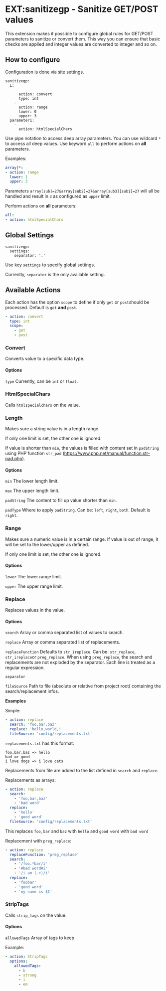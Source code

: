 # EXT:sanitizegp - Sanitize GET/POST values

This extension makes it possible to configure global rules for GET/POST parameters to sanitize or convert them.
This way you can ensure that basic checks are applied and integer values are converted to integer and so on.

## How to configure

Configuration is done via site settings.

```
sanitizegp:
  L:
    -
      action: convert
      type: int
    -
      action: range
      lower: 0
      upper: 3
  parameter1:
    -
      action: htmlSpecialChars
```

Use pipe notation to access deep array parameters.
You can use wildcard `*` to access all deep values.
Use keyword `all` to perform actions on **all** parameters.

Examples:
```yaml
array|*:
- action: range
  lower: 1
  upper: 3
```
Parameters `array[sub]=27&array[sub2]=27&array[sub3][sub1]=27` will all be handled and result in `3` as configured as `upper` limit.


Perform actions on **all** parameters:
```yaml
all:
- action: htmlSpecialChars
```

## Global Settings

```
sanitizegp:
  settings:
    separator: '.'
```

Use key `settings` to specify global settings.

Currently, `separator` is the only available setting.


## Available Actions

Each action has the option `scope` to define if only `get` or `post`should be processed.
Default is `get` **and** `post`.

```yaml
- action: convert
  type: int
  scope:
    - get
    - post
```

### Convert

Converts value to a specific data type.

#### Options

`type` Currently, can be `int` or `float`.

### HtmlSpecialChars

Calls `htmlspecialchars` on the value.

### Length

Makes sure a string value is in a length range.

If only one limit is set, the other one is ignored.

If value is shorter than `min`, the values is filled with content set in `padString` using PHP function `str_pad` (https://www.php.net/manual/function.str-pad.php).

#### Options

`min` The lower length limit.

`max` The upper length limit.

`padString` The content to fill up value shorter than `min`.

`padType` Where to apply `padString`. Can be: `left`, `right`, `both`. Default is `right`.

### Range

Makes sure a numeric value is in a certain range. If value is out of range, it will be set to the lower/upper as defined.

If only one limit is set, the other one is ignored.

#### Options

`lower` The lower range limit.

`upper` The upper range limit.

### Replace

Replaces values in the value.

#### Options

`search` Array or comma separated list of values to search.

`replace` Array or comma separated list of replacements.

`replaceFunction` Defaults to `str_ireplace`. Can be: `str_replace`, `str_ireplace`or `preg_replace`. When using `preg_replace`, the search and replacements are not exploded by the separator. Each line is treated as a regular expression.

`separator`

`fileSource` Path to file (absolute or relative from project root) containing the search/replacement infos.

**Examples**

Simple:
```yaml
- action: replace
  search: 'foo,bar,baz'
  replace: 'hello,world,!'
  fileSource: 'config/replacements.txt'
```

`replacements.txt` has this format:

```
foo,bar,baz => hello
bad => good
i love dogs => i love cats
```

Replacements from file are added to the list defined in `search` and `replace`.

Replacements as arrays:
```yaml
- action: replace
  search:
    - 'foo,bar,baz'
    - 'bad word'
  replace:
    - 'hello'
    - 'good word'
  fileSource: 'config/replacements.txt'
```

This replaces `foo`, `bar` and `baz` with `hello` and `good word` with `bad word`

Replacement with `preg_replace`:

```yaml
- action: replace
  replaceFunction: 'preg_replace'
  search:
    - '/foo.*bar/i'
    - '#bad word#i'
    - '/i am (.+)/i'
  replace:
    - 'foobar'
    - 'good word'
    - 'my name is $1'
```

### StripTags

Calls `strip_tags` on the value.

#### Options

`allowedTags` Array of tags to keep

Example:

```yaml
- action: StripTags
  options:
    allowedTags:
      - b
      - strong
      - i
      - em
```
